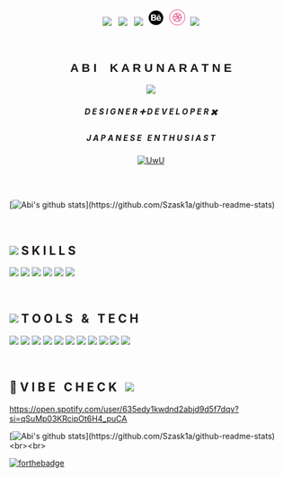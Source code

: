 <link href="https://allfont.net/allfont.css?fonts=electroharmonix" rel="stylesheet" type="text/css" />

<!--
**Szask1a/Szask1a** is a ✨ _special_ ✨ repository because its `README.md` (this file) appears on your GitHub profile.

Here are some ideas to get you started:

- 🔭 I’m currently working on ...
- 🌱 I’m currently learning ...
- 👯 I’m looking to collaborate on ...
- 🤔 I’m looking for help with ...
- 💬 Ask me about ...
- 📫 How to reach me: ...
- 😄 Pronouns: ...
- ⚡ Fun fact: ...
-->

<p align="center"> 
  <a href="https://twitter.com/sask1aaa"><img height="30" src="https://github.com/stephenajulu/WaylonWalker/blob/main/icon/twitter.png?raw=true"></a>&nbsp;&nbsp;
  <a href="https://instagram.com/sundxncekid"><img height="30" src="https://github.com/stephenajulu/WaylonWalker/blob/main/icon/instagram.jpg?raw=true"></a>&nbsp;&nbsp;
  <a href="https://www.linkedin.com/in/abisheaka-karunaratne-4bb0bb1a6/"><img height="30" src="https://github.com/stephenajulu/WaylonWalker/blob/main/icon/linkedin.png?raw=true"></a>&nbsp;
  <a href="https://www.behance.net/saskiaaa"><img height="30" src="https://github.com/Szask1a/portfolio/blob/master/iconfinder_77-behance_104426.svg"></a>&nbsp;
  <a href="https://dribbble.com/ab1sheaka"><img height="30" src="https://github.com/Szask1a/portfolio/blob/master/iconfinder_dribble_313487.svg"></a>&nbsp;
  <a href="https://codepen.io/Sask1a"><img height="30" src="https://blog.codepen.io/wp-content/uploads/2012/06/Button-Fill-Black-Large.png"></a>
</p>
<br>

<div align="center">
  <h2 style="text-align:center; font-family: 'Electroharmonix', arial;">A B I &nbsp;&nbsp; K A R U N A R A T N E </h2>
  <p align="center">
    <img src="https://media.giphy.com/media/dUgCSL3T36IAKDcclh/giphy.gif">
  </p>
  <h5 style="text-align:center">D E S I G N E R ➕ D E V E L O P E R ✖️ </h5>
  <h5 style="text-align:center">J A P A N E S E &nbsp; E N T H U S I A S T </h5>
  <p align="center">
    <a href="#">
        <img src="https://img.shields.io/badge/Made_With-Love-informational?style=for-the-badge&logo=heart&logoColor=white&color=C13B3A&labelColor=EA4560&logoWidth=40&logoHeight=20"
            alt="UwU"></a>
  </p>
</div>

<br><br>

[![Abi's github stats](https://github-readme-stats.vercel.app/api?username=Szask1a&theme=material-palenight&show_icons=true&count_private=true?)](https://github.com/Szask1a/github-readme-stats)

<br>

## <img src="https://media.giphy.com/media/d7m1aaOto8ZaX1aW9m/giphy.gif" width="25px"> S K I L L S

![](https://img.shields.io/badge/Word-Press-informational?style=for-the-badge&logo=wordpress&logoColor=white&color=AD81CE)
![](https://img.shields.io/badge/Web-Development-informational?style=for-the-badge&logo=javascript&logoColor=white&color=AD81CE)
![](https://img.shields.io/badge/Graphic-Design-informational?style=for-the-badge&logo=adobe&logoColor=white&color=AD81CE)
![](https://img.shields.io/badge/3D-Packaging-informational?style=for-the-badge&logo=blender&logoColor=white&color=AD81CE)
![](https://img.shields.io/badge/Android-Development-informational?style=for-the-badge&logo=flutter&logoColor=white&color=AD81CE)
![](https://img.shields.io/badge/UX/UI-Design-informational?style=for-the-badge&logo=adobe&logoColor=white&color=AD81CE)

<br>

## <img src="https://media.giphy.com/media/d7m1aaOto8ZaX1aW9m/giphy.gif" width="25px"> T O O L S &nbsp;  & &nbsp;  T E C H 
  ![](https://img.shields.io/badge/Adobe-Illustrator-informational?style=for-the-badge&logo=adobe&logoColor=white&color=2bbc8a)
  ![](https://img.shields.io/badge/Adobe-Photoshop-informational?style=for-the-badge&logo=adobe&logoColor=white&color=2bbc8a)
  ![](https://img.shields.io/badge/Intellij-Idea-informational?style=for-the-badge&logo=jetbrains&logoColor=white&color=2bbc8a)
  ![](https://img.shields.io/badge/Android-Studio-informational?style=for-the-badge&logo=android&logoColor=white&color=2bbc8a)
  ![](https://img.shields.io/badge/Git-Bash-informational?style=for-the-badge&logo=github&logoColor=white&color=2bbc8a)
  ![](https://img.shields.io/badge/Unity-Engine-informational?style=for-the-badge&logo=unity&logoColor=white&color=2bbc8a)
  ![](https://img.shields.io/badge/Unreal-Engine-informational?style=for-the-badge&logo=unreal-engine&logoColor=white&color=2bbc8a)
  ![](https://img.shields.io/badge/VS-Code-informational?style=for-the-badge&logo=visual-studio&logoColor=white&color=2bbc8a)
  ![](https://img.shields.io/badge/Visual-Studio-informational?style=for-the-badge&logo=visual-studio&logoColor=white&color=2bbc8a)
  ![](https://img.shields.io/badge/Adobe-XD-informational?style=for-the-badge&logo=adobe&logoColor=white&color=2bbc8a)
  ![](https://img.shields.io/badge/3D-Blender-informational?style=for-the-badge&logo=blender&logoColor=white&color=2bbc8a)
  
<br>

## 🎵 V I B E &nbsp; C H E C K &nbsp; <img src="https://media.giphy.com/media/QBYXXfVNmEFfvghkry/giphy.gif" width="40px">


  https://open.spotify.com/user/635edy1kwdnd2abjd9d5f7dqv?si=qSuMp03KRcipOt6H4_puCA
  


[![Abi's github stats](https://github-readme-stats.vercel.app/api/top-langs?username=Szask1a&layout=compact&theme=dracula&show_icons=true&count_private=true?)](https://github.com/Szask1a/github-readme-stats)
<br><br>

[![forthebadge](https://forthebadge.com/images/badges/powered-by-jeffs-keyboard.svg)](https://forthebadge.com)


